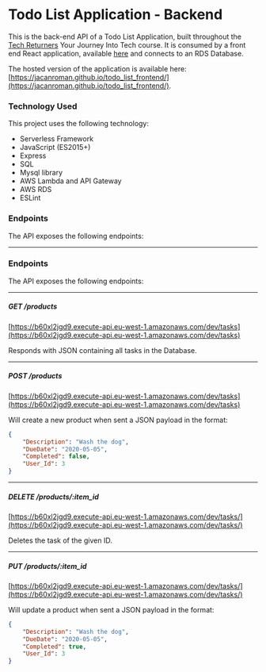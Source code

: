 # Todo List Application - Backend

This is the back-end API of a Todo List Application, built throughout the [Tech Returners](https://techreturners.com) Your Journey Into Tech course. It is consumed by a front end React application, available [here](https://jacanroman.github.io/todo_list_frontend) and connects to an RDS Database.

The hosted version of the application is available here: [https://jacanroman.github.io/todo_list_frontend/](https://jacanroman.github.io/todo_list_frontend/).

### Technology Used

This project uses the following technology:

- Serverless Framework
- JavaScript (ES2015+)
- Express
- SQL
- Mysql library
- AWS Lambda and API Gateway
- AWS RDS
- ESLint

### Endpoints

The API exposes the following endpoints:

---

### Endpoints

The API exposes the following endpoints:

---

##### GET /products

[https://b60xl2jgd9.execute-api.eu-west-1.amazonaws.com/dev/tasks](https://b60xl2jgd9.execute-api.eu-west-1.amazonaws.com/dev/tasks)

Responds with JSON containing all tasks in the Database.

---

##### POST /products

[https://b60xl2jgd9.execute-api.eu-west-1.amazonaws.com/dev/tasks](https://b60xl2jgd9.execute-api.eu-west-1.amazonaws.com/dev/tasks)

Will create a new product when sent a JSON payload in the format:

```json
{
  	"Description": "Wash the dog",
	"DueDate": "2020-05-05",
	"Completed": false,
	"User_Id": 3
}
```

---

##### DELETE /products/:item_id

[https://b60xl2jgd9.execute-api.eu-west-1.amazonaws.com/dev/tasks/](https://b60xl2jgd9.execute-api.eu-west-1.amazonaws.com/dev/tasks/)

Deletes the task of the given ID.

---

##### PUT /products/:item_id

[https://b60xl2jgd9.execute-api.eu-west-1.amazonaws.com/dev/tasks/](https://b60xl2jgd9.execute-api.eu-west-1.amazonaws.com/dev/tasks/)

Will update a product when sent a JSON payload in the format:

```json
{
  	"Description": "Wash the dog",
	"DueDate": "2020-05-05",
	"Completed": true,
	"User_Id": 3
}
```

